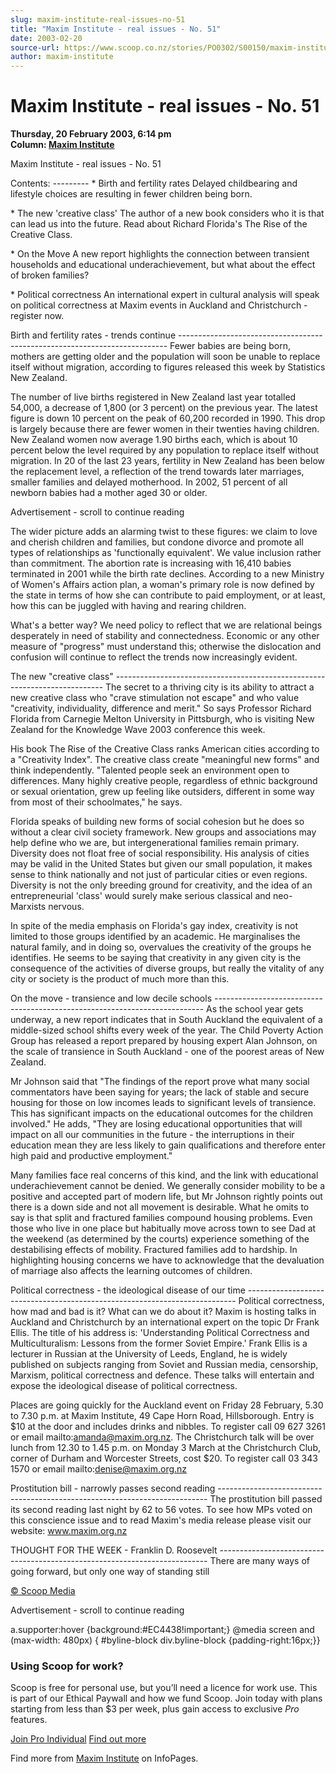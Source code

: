 ```yaml
---
slug: maxim-institute-real-issues-no-51
title: "Maxim Institute - real issues - No. 51"
date: 2003-02-20
source-url: https://www.scoop.co.nz/stories/PO0302/S00150/maxim-institute-real-issues-no-51.htm
author: maxim-institute
---
```

Maxim Institute - real issues - No. 51
======================================

**Thursday, 20 February 2003, 6:14 pm**  
**Column: [Maxim Institute](https://info.scoop.co.nz/Maxim_Institute)**

  
Maxim Institute - real issues - No. 51

Contents: --------- \* Birth and fertility rates Delayed childbearing and lifestyle choices are resulting in fewer children being born.

\* The new 'creative class' The author of a new book considers who it is that can lead us into the future. Read about Richard Florida's The Rise of the Creative Class.

\* On the Move A new report highlights the connection between transient households and educational underachievement, but what about the effect of broken families?

\* Political correctness An international expert in cultural analysis will speak on political correctness at Maxim events in Auckland and Christchurch - register now.

Birth and fertility rates - trends continue --------------------------------------------------------------------------- Fewer babies are being born, mothers are getting older and the population will soon be unable to replace itself without migration, according to figures released this week by Statistics New Zealand.

The number of live births registered in New Zealand last year totalled 54,000, a decrease of 1,800 (or 3 percent) on the previous year. The latest figure is down 10 percent on the peak of 60,200 recorded in 1990. This drop is largely because there are fewer women in their twenties having children. New Zealand women now average 1.90 births each, which is about 10 percent below the level required by any population to replace itself without migration. In 20 of the last 23 years, fertility in New Zealand has been below the replacement level, a reflection of the trend towards later marriages, smaller families and delayed motherhood. In 2002, 51 percent of all newborn babies had a mother aged 30 or older.

Advertisement - scroll to continue reading





The wider picture adds an alarming twist to these figures: we claim to love and cherish children and families, but condone divorce and promote all types of relationships as 'functionally equivalent'. We value inclusion rather than commitment. The abortion rate is increasing with 16,410 babies terminated in 2001 while the birth rate declines. According to a new Ministry of Women's Affairs action plan, a woman's primary role is now defined by the state in terms of how she can contribute to paid employment, or at least, how this can be juggled with having and rearing children.

What's a better way? We need policy to reflect that we are relational beings desperately in need of stability and connectedness. Economic or any other measure of "progress" must understand this; otherwise the dislocation and confusion will continue to reflect the trends now increasingly evident.

The new "creative class" --------------------------------------------------------------------------- The secret to a thriving city is its ability to attract a new creative class who "crave stimulation not escape" and who value "creativity, individuality, difference and merit." So says Professor Richard Florida from Carnegie Melton University in Pittsburgh, who is visiting New Zealand for the Knowledge Wave 2003 conference this week.

His book The Rise of the Creative Class ranks American cities according to a "Creativity Index". The creative class create "meaningful new forms" and think independently. "Talented people seek an environment open to differences. Many highly creative people, regardless of ethnic background or sexual orientation, grew up feeling like outsiders, different in some way from most of their schoolmates," he says.

Florida speaks of building new forms of social cohesion but he does so without a clear civil society framework. New groups and associations may help define who we are, but intergenerational families remain primary. Diversity does not float free of social responsibility. His analysis of cities may be valid in the United States but given our small population, it makes sense to think nationally and not just of particular cities or even regions. Diversity is not the only breeding ground for creativity, and the idea of an entrepreneurial 'class' would surely make serious classical and neo-Marxists nervous.

In spite of the media emphasis on Florida's gay index, creativity is not limited to those groups identified by an academic. He marginalises the natural family, and in doing so, overvalues the creativity of the groups he identifies. He seems to be saying that creativity in any given city is the consequence of the activities of diverse groups, but really the vitality of any city or society is the product of much more than this.

On the move - transience and low decile schools --------------------------------------------------------------------------- As the school year gets underway, a new report indicates that in South Auckland the equivalent of a middle-sized school shifts every week of the year. The Child Poverty Action Group has released a report prepared by housing expert Alan Johnson, on the scale of transience in South Auckland - one of the poorest areas of New Zealand.

Mr Johnson said that "The findings of the report prove what many social commentators have been saying for years; the lack of stable and secure housing for those on low incomes leads to significant levels of transience. This has significant impacts on the educational outcomes for the children involved." He adds, "They are losing educational opportunities that will impact on all our communities in the future - the interruptions in their education mean they are less likely to gain qualifications and therefore enter high paid and productive employment."

Many families face real concerns of this kind, and the link with educational underachievement cannot be denied. We generally consider mobility to be a positive and accepted part of modern life, but Mr Johnson rightly points out there is a down side and not all movement is desirable. What he omits to say is that split and fractured families compound housing problems. Even those who live in one place but habitually move across town to see Dad at the weekend (as determined by the courts) experience something of the destabilising effects of mobility. Fractured families add to hardship. In highlighting housing concerns we have to acknowledge that the devaluation of marriage also affects the learning outcomes of children.

Political correctness - the ideological disease of our time --------------------------------------------------------------------------- Political correctness, how mad and bad is it? What can we do about it? Maxim is hosting talks in Auckland and Christchurch by an international expert on the topic Dr Frank Ellis. The title of his address is: 'Understanding Political Correctness and Multiculturalism: Lessons from the former Soviet Empire.' Frank Ellis is a lecturer in Russian at the University of Leeds, England, he is widely published on subjects ranging from Soviet and Russian media, censorship, Marxism, political correctness and defence. These talks will entertain and expose the ideological disease of political correctness.

Places are going quickly for the Auckland event on Friday 28 February, 5.30 to 7.30 p.m. at Maxim Institute, 49 Cape Horn Road, Hillsborough. Entry is $10 at the door and includes drinks and nibbles. To register call 09 627 3261 or email mailto:amanda@maxim.org.nz. The Christchurch talk will be over lunch from 12.30 to 1.45 p.m. on Monday 3 March at the Christchurch Club, corner of Durham and Worcester Streets, cost $20. To register call 03 343 1570 or email mailto:denise@maxim.org.nz

Prostitution bill - narrowly passes second reading --------------------------------------------------------------------------- The prostitution bill passed its second reading last night by 62 to 56 votes. To see how MPs voted on this conscience issue and to read Maxim's media release please visit our website: www.maxim.org.nz

THOUGHT FOR THE WEEK - Franklin D. Roosevelt --------------------------------------------------------------------------- There are many ways of going forward, but only one way of standing still

  

[© Scoop Media](http://www.scoop.co.nz/about/terms.html)  

Advertisement - scroll to continue reading



a.supporter:hover {background:#EC4438!important;} @media screen and (max-width: 480px) { #byline-block div.byline-block {padding-right:16px;}}

### Using Scoop for work?

Scoop is free for personal use, but you’ll need a licence for work use. This is part of our Ethical Paywall and how we fund Scoop. Join today with plans starting from less than $3 per week, plus gain access to exclusive _Pro_ features.  
  
[Join Pro Individual](https://pro.scoop.co.nz/Individual/?from=ProIn24) [Find out more](https://pro.scoop.co.nz/using-scoop-for-work/?from=ProIn24)

Find more from [Maxim Institute](https://info.scoop.co.nz/Maxim_Institute) on InfoPages.
